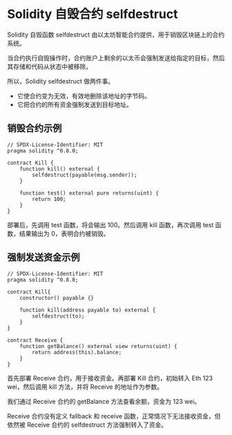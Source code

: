 # Solidity 自毁合约 selfdestruct

Solidity 自毁函数 selfdestruct 由以太坊智能合约提供，用于销毁区块链上的合约系统。

当合约执行自毁操作时，合约账户上剩余的以太币会强制发送给指定的目标，然后其存储和代码从状态中被移除。

所以，Solidity selfdestruct 做两件事。

- 它使合约变为无效，有效地删除该地址的字节码。
- 它把合约的所有资金强制发送到目标地址。

## 销毁合约示例

```solidity
// SPDX-License-Identifier: MIT
pragma solidity ^0.8.0;

contract Kill {
    function kill() external {
        selfdestruct(payable(msg.sender));
    }

    function test() external pure returns(uint) {
        return 100;
    }
}
```

部署后，先调用 test 函数，将会输出 100。然后调用 kill 函数，再次调用 test 函数，结果输出为 0，表明合约被销毁。

## 强制发送资金示例

```solidity
// SPDX-License-Identifier: MIT
pragma solidity ^0.8.0;

contract Kill{
    constructor() payable {}

    function kill(address payable to) external {
        selfdestruct(to);
    }
}

contract Receive {
    function getBalance() external view returns(uint) {
        return address(this).balance;
    }
}
```

首先部署 Receive 合约，用于接收资金。再部署 Kill 合约，初始转入 Eth 123 wei，然后调用 kill 方法，并将 Receive 的地址作为参数。

我们通过 Receive 合约的 getBalance 方法查看余额，资金为 123 wei。

Receive 合约没有定义 fallback 和 receive 函数，正常情况下无法接收资金，但依然被 Receive 合约的 selfdestruct 方法强制转入了资金。

